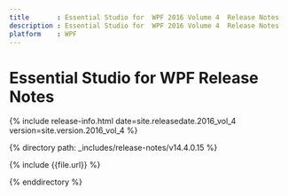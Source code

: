 ```yaml
---
title       : Essential Studio for  WPF 2016 Volume 4  Release Notes
description : Essential Studio for  WPF 2016 Volume 4  Release Notes
platform    : WPF
---
```


# Essential Studio for  WPF Release Notes 

{% include release-info.html date=site.releasedate.2016_vol_4 version=site.version.2016_vol_4 %} 

{% directory path: _includes/release-notes/v14.4.0.15 %}

{% include {{file.url}} %}

{% enddirectory %}